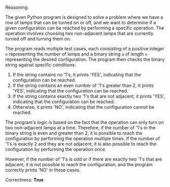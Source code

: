 Reasoning:

The given Python program is designed to solve a problem where we have a row of lamps that can be turned on or off, and we want to determine if a given configuration can be reached by performing a specific operation. The operation involves choosing two non-adjacent lamps that are currently turned off and turning them on.

The program reads multiple test cases, each consisting of a positive integer `n` representing the number of lamps and a binary string `a` of length `n` representing the desired configuration. The program then checks the binary string against specific conditions:

1. If the string contains no '1's, it prints 'YES', indicating that the configuration can be reached.
2. If the string contains an even number of '1's greater than 2, it prints 'YES', indicating that the configuration can be reached.
3. If the string contains exactly two '1's that are not adjacent, it prints 'YES', indicating that the configuration can be reached.
4. Otherwise, it prints 'NO', indicating that the configuration cannot be reached.

The program's logic is based on the fact that the operation can only turn on two non-adjacent lamps at a time. Therefore, if the number of '1's in the binary string is even and greater than 2, it is possible to reach the configuration by performing the operation multiple times. If the number of '1's is exactly 2 and they are not adjacent, it is also possible to reach the configuration by performing the operation once.

However, if the number of '1's is odd or if there are exactly two '1's that are adjacent, it is not possible to reach the configuration, and the program correctly prints 'NO' in these cases.

Correctness: **True**